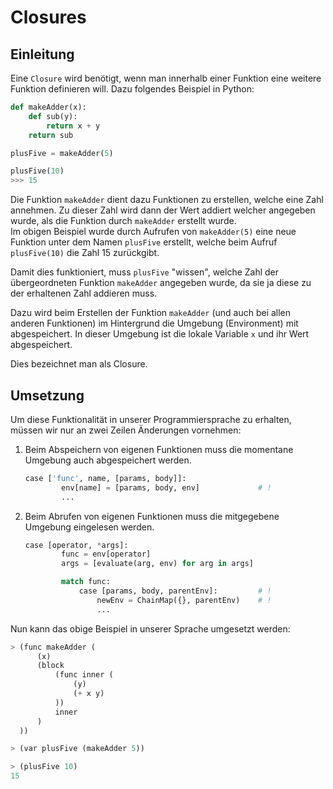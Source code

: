 # Closures

## Einleitung

Eine `Closure` wird benötigt, wenn man innerhalb einer Funktion eine weitere Funktion definieren will. Dazu folgendes Beispiel in Python:

```python
def makeAdder(x):
    def sub(y):
        return x + y
    return sub

plusFive = makeAdder(5)
```

```python
plusFive(10)
>>> 15

```

Die Funktion `makeAdder` dient dazu Funktionen zu erstellen, welche eine Zahl annehmen. Zu dieser Zahl wird dann der Wert addiert welcher angegeben wurde, als die Funktion durch `makeAdder` erstellt wurde.  
Im obigen Beispiel wurde durch Aufrufen von `makeAdder(5)` eine neue Funktion unter dem Namen `plusFive` erstellt, welche beim Aufruf `plusFive(10)` die Zahl 15 zurückgibt.

Damit dies funktioniert, muss `plusFive` "wissen", welche Zahl der übergeordneten Funktion `makeAdder` angegeben wurde, da sie ja diese zu der erhaltenen Zahl addieren muss.

Dazu wird beim Erstellen der Funktion `makeAdder` (und auch bei allen anderen Funktionen) im Hintergrund die Umgebung (Environment) mit abgespeichert. In dieser Umgebung ist die lokale Variable `x` und ihr Wert abgespeichert.

Dies bezeichnet man als Closure.

## Umsetzung
Um diese Funktionalität in unserer Programmiersprache zu erhalten, müssen wir nur an zwei Zeilen Änderungen vornehmen:  
1. Beim Abspeichern von eigenen Funktionen muss die momentane Umgebung auch abgespeichert werden.

    ```python
    case ['func', name, [params, body]]:
            env[name] = [params, body, env]             # !
            ...
    ```

2. Beim Abrufen von eigenen Funktionen muss die mitgegebene Umgebung eingelesen werden.

    ```python
    case [operator, *args]:
            func = env[operator]
            args = [evaluate(arg, env) for arg in args]

            match func:
                case [params, body, parentEnv]:         # !
                    newEnv = ChainMap({}, parentEnv)    # !
                    ...
    ```

Nun kann das obige Beispiel in unserer Sprache umgesetzt werden:

```scheme
> (func makeAdder (
      (x) 
      (block 
          (func inner (
              (y) 
              (+ x y)
          )) 
          inner
      )
  ))
```

```scheme
> (var plusFive (makeAdder 5))
```

```scheme
> (plusFive 10)
15
```